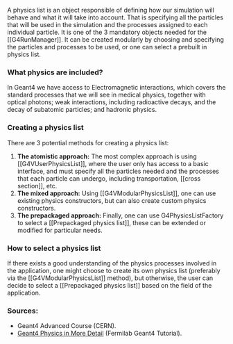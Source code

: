 A physics list is an object responsible of defining how our simulation will behave and what it will take into account. That is specifying all the particles that will be used in the simulation and the processes assigned to each individual particle. It is one of the 3 mandatory objects needed for the [[G4RunManager]]. It can be created modularly by choosing and specifying the particles and processes to be used, or one can select a prebuilt in physics list.

### What physics are included?
In Geant4 we have access to Electromagnetic interactions, which covers the standard processes that we will see in medical physics, together with optical photons; weak interactions, including radioactive decays, and the decay of subatomic particles; and hadronic physics.

### Creating a physics list
There are 3 potential methods for creating a physics list:
1. **The atomistic approach:** The most complex approach is using [[G4VUserPhysicsList]], where the user only has access to a basic interface, and must specify all the particles needed and the processes that each particle can undergo, including transportation, [[cross section]], etc.
3. **The mixed approach:** Using [[G4VModularPhysicsList]], one can use existing physics constructors, but can also create custom physics constructors.
4. **The prepackaged approach:** Finally, one can use G4PhysicsListFactory to select a [[Prepackaged physics list]], these can be extended or modified for particular needs.
### How to select a physics list
If there exists a good understanding of the physics processes involved in the application, one might choose to create its own physics list (preferably via the [[G4VModularPhysicsList]] method), but otherwise, the user can decide to select a [[Prepackaged physics list]] based on the field of the application. 


### Sources:
- Geant4 Advanced Course (CERN).
- [Geant4 Physics in More Detail](https://conferences.fnal.gov/g4tutorial/g4cd/Slides/Fermilab/PhysicsTutor2.pdf) (Fermilab Geant4 Tutorial).